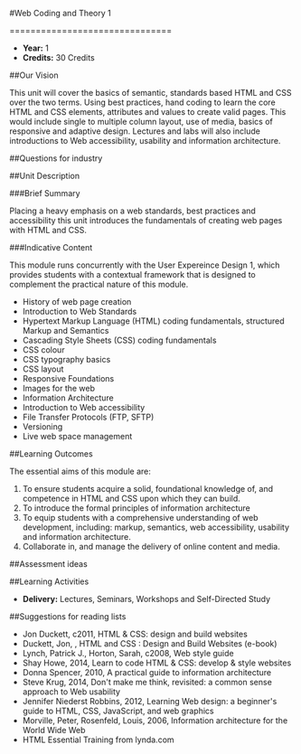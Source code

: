 #Web Coding and Theory 1
<!-- Temporary title -->
===============================

+ __Year:__ 1
+ __Credits:__ 30 Credits

##Our Vision

This unit will cover the basics of semantic, standards based HTML and CSS over the two terms. Using best practices, hand coding to learn the core HTML and CSS elements, attributes and values to create valid pages. This would include single to multiple column layout, use of media, basics of responsive and adaptive design. Lectures and labs will also include introductions to Web accessibility, usability and information architecture. 

##Questions for industry


##Unit Description

###Brief Summary

<!-- 140 characters -->

Placing a heavy emphasis on a web standards, best practices and accessibility this unit introduces the fundamentals of creating web pages with HTML and CSS.

###Indicative Content

This module runs concurrently with the User Expereince Design 1, which provides students with a contextual framework that is designed to complement the practical nature of this module.

+ History of web page creation
+ Introduction to Web Standards
+ Hypertext Markup Language (HTML) coding fundamentals, structured Markup and Semantics
+ Cascading Style Sheets (CSS) coding fundamentals
+ CSS colour
+ CSS typography basics
+ CSS layout
+ Responsive Foundations
+ Images for the web
+ Information Architecture
+ Introduction to Web accessibility
+ File Transfer Protocols (FTP, SFTP)
+ Versioning
+ Live web space management

##Learning Outcomes

The essential aims of this module are:

1. To ensure students acquire a solid, foundational knowledge of, and competence in HTML and CSS upon which they can build.
1. To introduce the formal principles of information architecture
1. To equip students with a comprehensive understanding of  web development, including: markup, semantics, web accessibility, usability and information architecture.
1. Collaborate in, and manage the delivery of online content and media.


##Assessment ideas



##Learning Activities

+ __Delivery:__ Lectures, Seminars, Workshops and Self-Directed Study

##Suggestions for reading lists

+ Jon Duckett, c2011, HTML & CSS: design and build websites 
+ Duckett, Jon, , HTML and CSS : Design and Build Websites (e-book)
+ Lynch, Patrick J., Horton, Sarah, c2008, Web style guide
+ Shay Howe, 2014, Learn to code HTML & CSS: develop & style websites
+ Donna Spencer, 2010, A practical guide to information architecture
+ Steve Krug, 2014, Don't make me think, revisited: a common sense approach to Web usability
+ Jennifer Niederst Robbins, 2012, Learning Web design: a beginner's guide to HTML, CSS, JavaScript, and web graphics 
+ Morville, Peter, Rosenfeld, Louis, 2006, Information architecture for the World Wide Web 
+ HTML Essential Training from lynda.com


<!--

Notes

-->



